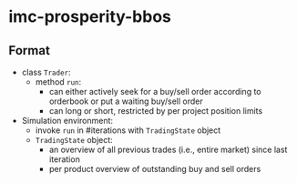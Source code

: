 # imc-prosperity-bbos
## Format
- class `Trader`:
  - method `run`:
    - can either actively seek for a buy/sell order according to orderbook or put a waiting buy/sell order
    - can long or short, restricted by per project position limits
- Simulation environment:
  - invoke `run` in #iterations with `TradingState` object
  - `TradingState` object: 
    - an overview of all previous trades (i.e., entire market) since last iteration
    - per product overview of outstanding buy and sell orders